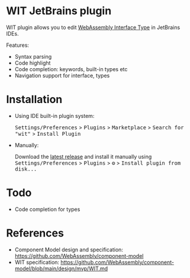 WIT JetBrains plugin
========================
<!-- Plugin description -->
WIT plugin allows you to edit [WebAssembly Interface Type](https://github.com/WebAssembly/component-model/blob/main/design/mvp/WIT.md) in JetBrains IDEs.

Features:

- Syntax parsing
- Code highlight
- Code completion: keywords, built-in types etc
- Navigation support for interface, types

<!-- Plugin description end -->

# Installation

- Using IDE built-in plugin system:

  <kbd>Settings/Preferences</kbd> > <kbd>Plugins</kbd> > <kbd>Marketplace</kbd> > <kbd>Search for "wit"</kbd> >
  <kbd>Install Plugin</kbd>

- Manually:

  Download the [latest release](https://github.com/linux-china/wit-jetbrains-plugin/releases/latest) and install it manually using
  <kbd>Settings/Preferences</kbd> > <kbd>Plugins</kbd> > <kbd>⚙️</kbd> > <kbd>Install plugin from disk...</kbd>

      
# Todo

* Code completion for types

# References

* Component Model design and specification: https://github.com/WebAssembly/component-model
* WIT specification: https://github.com/WebAssembly/component-model/blob/main/design/mvp/WIT.md